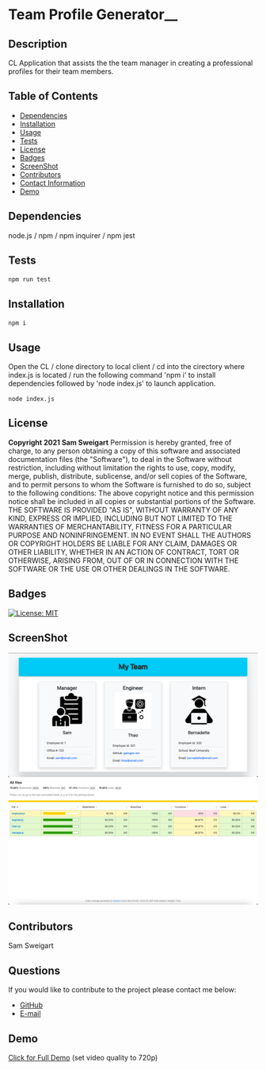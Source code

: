# Team Profile Generator__
## __Description__
CL Application that assists the the team manager in creating a professional profiles for their team members.
## __Table of Contents__
* [Dependencies](#dependencies)
* [Installation](#installation)
* [Usage](#usage)
* [Tests](#tests)
* [License](#license)
* [Badges](#badges)
* [ScreenShot](#screenshot)
* [Contributors](#contributors)
* [Contact Information](#questions)
* [Demo](#demo)
## __Dependencies__
node.js / npm / npm inquirer / npm jest
## __Tests__
    npm run test
## __Installation__
    npm i
## __Usage__
Open the CL / clone directory to local client / cd into the cirectory where index.js is located / run the following command 'npm i' to install dependencies followed by 'node index.js' to launch application.

    node index.js
## __License__
__Copyright 2021 Sam Sweigart__
Permission is hereby granted, free of charge, to any person obtaining a copy of this software and associated documentation files (the "Software"), to deal in the Software without restriction, including without limitation the rights to use, copy, modify, merge, publish, distribute, sublicense, and/or sell copies of the Software, and to permit persons to whom the Software is furnished to do so, subject to the following conditions:
The above copyright notice and this permission notice shall be included in all copies or substantial portions of the Software.
THE SOFTWARE IS PROVIDED "AS IS", WITHOUT WARRANTY OF ANY KIND, EXPRESS OR IMPLIED, INCLUDING BUT NOT LIMITED TO THE WARRANTIES OF MERCHANTABILITY, FITNESS FOR A PARTICULAR PURPOSE AND NONINFRINGEMENT. IN NO EVENT SHALL THE AUTHORS OR COPYRIGHT HOLDERS BE LIABLE FOR ANY CLAIM, DAMAGES OR OTHER LIABILITY, WHETHER IN AN ACTION OF CONTRACT, TORT OR OTHERWISE, ARISING FROM, OUT OF OR IN CONNECTION WITH THE SOFTWARE OR THE USE OR OTHER DEALINGS IN THE SOFTWARE.
## __Badges__
[![License: MIT](https://img.shields.io/badge/License-MIT-hotpink.svg)](https://opensource.org/licenses/MIT)
## __ScreenShot__
![Screenshot of Application](./assets/images/desktop-view-team-profile-generator-ss.png)
![Screenshot of Test Coverage](./assets/images/test-coverage-ss.png)
## __Contributors__
Sam Sweigart
## __Questions__
If you would like to contribute to the project please contact me below: 
* [GitHub](https://github.com/gamgee-em)
* [E-mail](mailto:samuel.sweigart@gmail.com)
## __Demo__
[Click for Full Demo](https://drive.google.com/file/d/127OpjG-oeaNK8AyHZ5-1jKUcJFJ2Mnhz/view?usp=sharing) (set video quality to 720p)